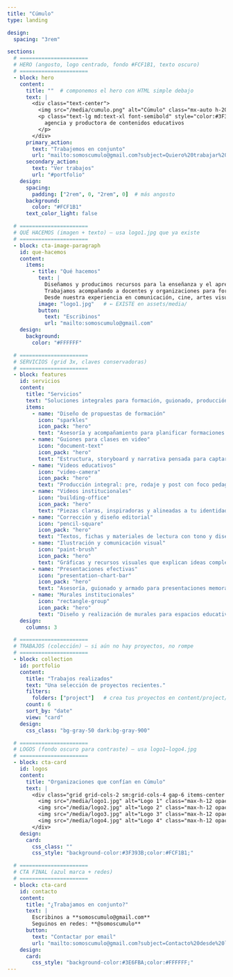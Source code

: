 ```yaml
---
title: "Cúmulo"
type: landing

design:
  spacing: "3rem"

sections:
  # ======================
  # HERO (angosto, logo centrado, fondo #FCF1B1, texto oscuro)
  # ======================
  - block: hero
    content:
      title: ""  # componemos el hero con HTML simple debajo
      text: |
        <div class="text-center">
          <img src="/media/cumulo.png" alt="Cúmulo" class="mx-auto h-20 md:h-24 mb-3" loading="eager">
          <p class="text-lg md:text-xl font-semibold" style="color:#3F393B;">
            agencia y productora de contenidos educativos
          </p>
        </div>
      primary_action:
        text: "Trabajemos en conjunto"
        url: "mailto:somoscumulo@gmail.com?subject=Quiero%20trabajar%20con%20C%C3%BAmulo"
      secondary_action:
        text: "Ver trabajos"
        url: "#portfolio"
    design:
      spacing:
        padding: ["2rem", 0, "2rem", 0]  # más angosto
      background:
        color: "#FCF1B1"
      text_color_light: false

  # ======================
  # QUÉ HACEMOS (imagen + texto) — usa logo1.jpg que ya existe
  # ======================
  - block: cta-image-paragraph
    id: que-hacemos
    content:
      items:
        - title: "Qué hacemos"
          text: |
            Diseñamos y producimos recursos para la enseñanza y el aprendizaje en diversos formatos y plataformas.
            Trabajamos acompañando a docentes y organizaciones para fortalecer sus propuestas de formación, seleccionar los formatos más adecuados para cada contenido, estructurar guiones para clases y crear materiales visuales, audiovisuales y escritos que enriquezcan sus iniciativas y las acerquen a sus estudiantes.
            Desde nuestra experiencia en comunicación, cine, artes visuales y diseño gráfico, ofrecemos un enfoque que integra diversas disciplinas para dar vida a proyectos educativos innovadores, creativos y accesibles.
          image: "logo1.jpg"   # ← EXISTE en assets/media/
          button:
            text: "Escribinos"
            url: "mailto:somoscumulo@gmail.com"
    design:
      background:
        color: "#FFFFFF"

  # ======================
  # SERVICIOS (grid 3x, claves conservadoras)
  # ======================
  - block: features
    id: servicios
    content:
      title: "Servicios"
      text: "Soluciones integrales para formación, guionado, producción audiovisual y diseño."
      items:
        - name: "Diseño de propuestas de formación"
          icon: "sparkles"
          icon_pack: "hero"
          text: "Asesoría y acompañamiento para planificar formaciones efectivas y medibles."
        - name: "Guiones para clases en video"
          icon: "document-text"
          icon_pack: "hero"
          text: "Estructura, storyboard y narrativa pensada para captar y mantener la atención."
        - name: "Videos educativos"
          icon: "video-camera"
          icon_pack: "hero"
          text: "Producción integral: pre, rodaje y post con foco pedagógico."
        - name: "Videos institucionales"
          icon: "building-office"
          icon_pack: "hero"
          text: "Piezas claras, inspiradoras y alineadas a tu identidad."
        - name: "Corrección y diseño editorial"
          icon: "pencil-square"
          icon_pack: "hero"
          text: "Textos, fichas y materiales de lectura con tono y diseño consistentes."
        - name: "Ilustración y comunicación visual"
          icon: "paint-brush"
          icon_pack: "hero"
          text: "Gráficas y recursos visuales que explican ideas complejas."
        - name: "Presentaciones efectivas"
          icon: "presentation-chart-bar"
          icon_pack: "hero"
          text: "Asesoría, guionado y armado para presentaciones memorables."
        - name: "Murales institucionales"
          icon: "rectangle-group"
          icon_pack: "hero"
          text: "Diseño y realización de murales para espacios educativos y culturales."
    design:
      columns: 3

  # ======================
  # TRABAJOS (colección) — si aún no hay proyectos, no rompe
  # ======================
  - block: collection
    id: portfolio
    content:
      title: "Trabajos realizados"
      text: "Una selección de proyectos recientes."
      filters:
        folders: ["project"]   # crea tus proyectos en content/project/<proyecto>/_index.md
      count: 6
      sort_by: "date"
      view: "card"
    design:
      css_class: "bg-gray-50 dark:bg-gray-900"

  # ======================
  # LOGOS (fondo oscuro para contraste) — usa logo1–logo4.jpg
  # ======================
  - block: cta-card
    id: logos
    content:
      title: "Organizaciones que confían en Cúmulo"
      text: |
        <div class="grid grid-cols-2 sm:grid-cols-4 gap-6 items-center justify-items-center">
          <img src="/media/logo1.jpg" alt="Logo 1" class="max-h-12 opacity-90" loading="lazy">
          <img src="/media/logo2.jpg" alt="Logo 2" class="max-h-12 opacity-90" loading="lazy">
          <img src="/media/logo3.jpg" alt="Logo 3" class="max-h-12 opacity-90" loading="lazy">
          <img src="/media/logo4.jpg" alt="Logo 4" class="max-h-12 opacity-90" loading="lazy">
        </div>
    design:
      card:
        css_class: ""
        css_style: "background-color:#3F393B;color:#FCF1B1;"

  # ======================
  # CTA FINAL (azul marca + redes)
  # ======================
  - block: cta-card
    id: contacto
    content:
      title: "¿Trabajamos en conjunto?"
      text: |
        Escribinos a **somoscumulo@gmail.com**  
        Seguinos en redes: **@somoscumulo**
      button:
        text: "Contactar por email"
        url: "mailto:somoscumulo@gmail.com?subject=Contacto%20desde%20la%20web"
    design:
      card:
        css_style: "background-color:#3E6FBA;color:#FFFFFF;"
---
```


